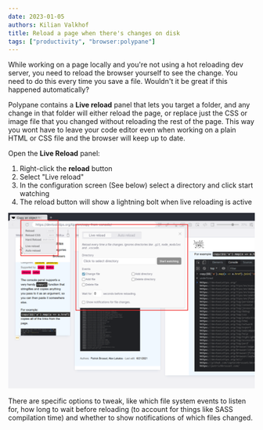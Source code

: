 ```yaml
---
date: 2023-01-05
authors: Kilian Valkhof
title: Reload a page when there's changes on disk
tags: ["productivity", "browser:polypane"]
---
```


While working on a page locally and you're not using a hot reloading dev server, you need to reload the browser yourself to see the change. You need to do this every time you save a file. Wouldn't it be great if this happened automatically?

Polypane contains a **Live reload** panel that lets you target a folder, and any change in that folder will either reload the page, or replace just the CSS or image file that you changed without reloading the rest of the page. This way you wont have to leave your code editor even when working on a plain HTML or CSS file and the browser will keep up to date.

Open the **Live Reload** panel:

1. Right-click the **reload** button
2. Select "Live reload"
3. In the configuration screen (See below) select a directory and click start watching
4. The reload button will show a lightning bolt when live reloading is active

![Polypane with the live reload panel and reload context menu visible](/assets/img/reload-page-after-change.png)

There are specific options to tweak, like which file system events to listen for, how long to wait before reloading (to account for things like SASS compilation time) and whether to show notifications of which files changed.
